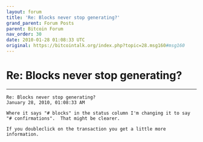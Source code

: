 ```yaml
---
layout: forum
title: 'Re: Blocks never stop generating?'
grand_parent: Forum Posts
parent: Bitcoin Forum
nav_order: 30
date: 2010-01-28 01:08:33 UTC
original: https://bitcointalk.org/index.php?topic=28.msg160#msg160
---
```


# Re: Blocks never stop generating?

---

```
Re: Blocks never stop generating?
January 28, 2010, 01:08:33 AM

Where it says "# blocks" in the status column I'm changing it to say "# confirmations".  That might be clearer.

If you doubleclick on the transaction you get a little more information.
```
